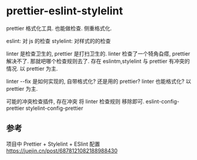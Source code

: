 # prettier-eslint-stylelint

prettier 格式化工具. 也能做检查. 侧重格式化.

eslint: 对 js 的检查
stylelint: 对样式的的检查

linter 是检查卫生的, prettier 是打扫卫生的. 
linter 检查了一个犄角旮瘩, prettier 解决不了. 那就吧哪个检查规则去了.
存在 eslintm,stylelint 与 prettier 有冲突的情况. 以 prettier 为主.

linter --fix 是如何实现的, 自带格式化? 还是用的 prettier?
linter 也能格式化? 以 prettier 为主.

可能的冲突检查插件, 存在冲突 将 linter 检查规则 移除即可.
eslint-config-prettier
stylelint-config-prettier


## 参考

项目中 Prettier + Stylelint + ESlint 配置
https://juejin.cn/post/6878121082188988430
